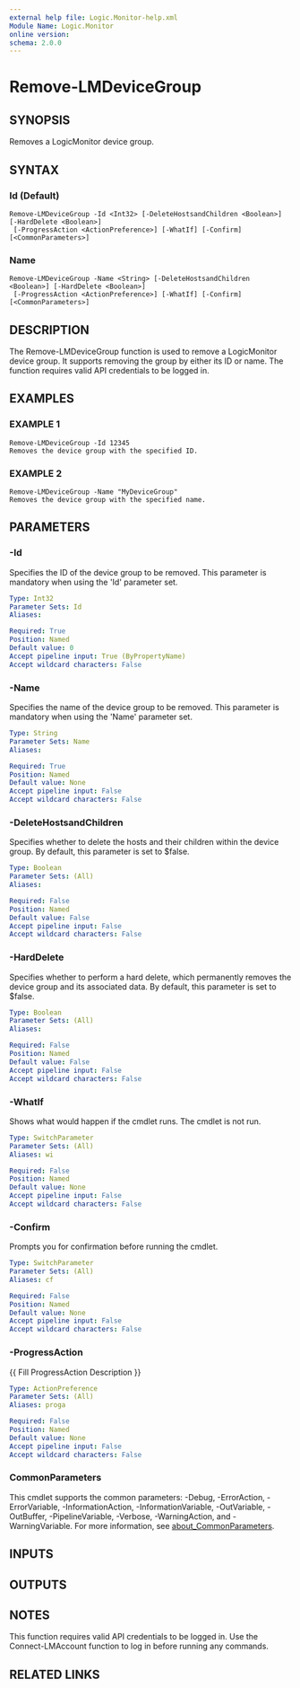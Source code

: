 ```yaml
---
external help file: Logic.Monitor-help.xml
Module Name: Logic.Monitor
online version:
schema: 2.0.0
---
```


# Remove-LMDeviceGroup

## SYNOPSIS
Removes a LogicMonitor device group.

## SYNTAX

### Id (Default)
```
Remove-LMDeviceGroup -Id <Int32> [-DeleteHostsandChildren <Boolean>] [-HardDelete <Boolean>]
 [-ProgressAction <ActionPreference>] [-WhatIf] [-Confirm] [<CommonParameters>]
```

### Name
```
Remove-LMDeviceGroup -Name <String> [-DeleteHostsandChildren <Boolean>] [-HardDelete <Boolean>]
 [-ProgressAction <ActionPreference>] [-WhatIf] [-Confirm] [<CommonParameters>]
```

## DESCRIPTION
The Remove-LMDeviceGroup function is used to remove a LogicMonitor device group.
It supports removing the group by either its ID or name.
The function requires valid API credentials to be logged in.

## EXAMPLES

### EXAMPLE 1
```
Remove-LMDeviceGroup -Id 12345
Removes the device group with the specified ID.
```

### EXAMPLE 2
```
Remove-LMDeviceGroup -Name "MyDeviceGroup"
Removes the device group with the specified name.
```

## PARAMETERS

### -Id
Specifies the ID of the device group to be removed.
This parameter is mandatory when using the 'Id' parameter set.

```yaml
Type: Int32
Parameter Sets: Id
Aliases:

Required: True
Position: Named
Default value: 0
Accept pipeline input: True (ByPropertyName)
Accept wildcard characters: False
```

### -Name
Specifies the name of the device group to be removed.
This parameter is mandatory when using the 'Name' parameter set.

```yaml
Type: String
Parameter Sets: Name
Aliases:

Required: True
Position: Named
Default value: None
Accept pipeline input: False
Accept wildcard characters: False
```

### -DeleteHostsandChildren
Specifies whether to delete the hosts and their children within the device group.
By default, this parameter is set to $false.

```yaml
Type: Boolean
Parameter Sets: (All)
Aliases:

Required: False
Position: Named
Default value: False
Accept pipeline input: False
Accept wildcard characters: False
```

### -HardDelete
Specifies whether to perform a hard delete, which permanently removes the device group and its associated data.
By default, this parameter is set to $false.

```yaml
Type: Boolean
Parameter Sets: (All)
Aliases:

Required: False
Position: Named
Default value: False
Accept pipeline input: False
Accept wildcard characters: False
```

### -WhatIf
Shows what would happen if the cmdlet runs.
The cmdlet is not run.

```yaml
Type: SwitchParameter
Parameter Sets: (All)
Aliases: wi

Required: False
Position: Named
Default value: None
Accept pipeline input: False
Accept wildcard characters: False
```

### -Confirm
Prompts you for confirmation before running the cmdlet.

```yaml
Type: SwitchParameter
Parameter Sets: (All)
Aliases: cf

Required: False
Position: Named
Default value: None
Accept pipeline input: False
Accept wildcard characters: False
```

### -ProgressAction
{{ Fill ProgressAction Description }}

```yaml
Type: ActionPreference
Parameter Sets: (All)
Aliases: proga

Required: False
Position: Named
Default value: None
Accept pipeline input: False
Accept wildcard characters: False
```

### CommonParameters
This cmdlet supports the common parameters: -Debug, -ErrorAction, -ErrorVariable, -InformationAction, -InformationVariable, -OutVariable, -OutBuffer, -PipelineVariable, -Verbose, -WarningAction, and -WarningVariable. For more information, see [about_CommonParameters](http://go.microsoft.com/fwlink/?LinkID=113216).

## INPUTS

## OUTPUTS

## NOTES
This function requires valid API credentials to be logged in.
Use the Connect-LMAccount function to log in before running any commands.

## RELATED LINKS
